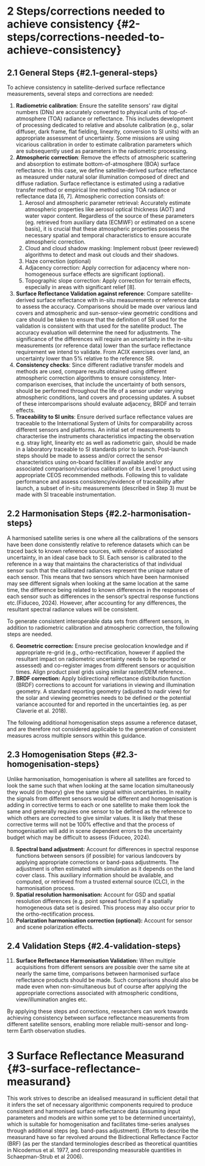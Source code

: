 # 2 Steps/corrections needed to achieve consistency {#2-steps/corrections-needed-to-achieve-consistency}

## 2.1 General Steps {#2.1-general-steps}

To achieve consistency in satellite-derived surface reflectance measurements, several steps and corrections are needed:

1. **Radiometric calibration**: Ensure the satellite sensors' raw digital numbers (DNs) are accurately converted to physical units of top-of-atmosphere (TOA) radiance or reflectance. This includes development of processing dedicated to relative and absolute calibration (e.g., solar diffuser,  dark frame, flat fielding, linearity, conversion to SI units) with an appropriate assessment of uncertainty. Some missions are using vicarious calibration in order to estimate calibration parameters which are subsequently used as parameters in the radiometric processing.  
2. **Atmospheric correction**: Remove the effects of atmospheric scattering and absorption to estimate bottom-of-atmosphere (BOA) surface reflectance. In this case, we define satellite-derived surface reflectance as measured under natural solar illumination composed of direct and diffuse radiation. Surface reflectance is estimated using a radiative transfer method or empirical line method using TOA radiance or reflectance data \[6, 7\]. Atmospheric correction consists of:  
   1. Aerosol and atmospheric parameter retrieval: Accurately estimate atmospheric properties like aerosol optical thickness (AOT) and water vapor content. Regardless of the source of these parameters (eg. retrieved from auxiliary data (ECMWF) or estimated on a scene basis), it is crucial that these atmospheric properties possess the necessary spatial and temporal characteristics to ensure accurate atmospheric correction.   
   2. Cloud and cloud shadow masking: Implement robust (peer reviewed)  algorithms to detect and mask out clouds and their shadows.  
   3. Haze correction (optional)  
   4. Adjacency correction: Apply correction for adjacency where non-homogeneous surface effects are significant (optional).   
   5. Topographic slope correction: Apply correction for terrain effects, especially in areas with significant relief \[8\].  
3. **Surface Reflectance Validation against reference**: Compare satellite-derived surface reflectance with in-situ measurements or reference data to assess the accuracy. Comparisons should be made over various land covers and atmospheric and sun-sensor-view geometric conditions and care should be taken to ensure that the definition of SR used for the validation is consistent with that used for the satellite product. The accuracy evaluation will determine the need for adjustments. The significance of the differences will require an uncertainty in the in-situ measurements (or reference data) lower than the surface reflectance requirement we intend to validate. From ACIX exercises over land, an uncertainty lower than 5% relative to the reference SR.  
4. **Consistency checks**: Since different radiative transfer models and methods are used, compare results obtained using different atmospheric correction algorithms to ensure consistency. Inter-comparison exercises, that include the uncertainty of both sensors, should be performed throughout the life of a sensor under varying atmospheric conditions, land covers and processing updates. A subset of these intercomparisons should evaluate adjacency, BRDF and terrain effects.   
5. **Traceability to SI units**: Ensure derived surface reflectance values are traceable to the International System of Units for comparability across different sensors and platforms. An initial set of measurements to characterise the instruments characteristics impacting the observation e.g. stray light, linearity etc as well as radiometric gain,  should be made in a laboratory traceable to SI standards prior to launch. Post-launch steps should be made to assess and/or correct the sensor characteristics using on-board facilities if available and/or any associated comparison/vicarious calibration of its Level 1 product using appropriate CEOS recommended methods.  Following this to validate performance and assess consistency/evidence of traceability after launch, a subset of in-situ measurements (described in Step 3\) must be made with SI traceable instrumentation.

## 2.2 Harmonisation Steps  {#2.2-harmonisation-steps}

A harmonised satellite series is one where all the calibrations of the sensors have been done consistently relative to reference datasets which can be traced back to known reference sources, with evidence of associated uncertainty, in an ideal case back to SI. Each sensor is calibrated to the reference in a way that maintains the characteristics of that individual sensor such that the calibrated radiances represent the unique nature of each sensor. This means that two sensors which have been harmonised may see different signals when looking at the same location at the same time, the difference being related to known differences in the responses of each sensor such as differences in the sensor’s spectral response functions etc.(Fiduceo, 2024\). However, after accounting for any differences, the resultant  spectral radiance values will be consistent.   

To generate consistent interoperable data sets from different sensors, in addition to radiometric calibration and atmospheric correction, the following steps are needed.

6. **Geometric correction:** Ensure precise geolocation knowledge and if appropriate re-grid  (e.g., ortho-rectification, however if applied the resultant impact on radiometric uncertainty needs to be reported or assessed) and co-register images from different sensors or acquisition times. Align product pixel grids using similar raster/DEM reference..  
7. **BRDF correction:** Apply bidirectional reflectance distribution function (BRDF) corrections to account for variations in viewing and illumination geometry. A standard reporting geometry (adjusted to nadir view)  for the solar and viewing geometries needs to be defined or the potential variance accounted for and reported in the uncertainties (eg. as per Claverie et al. 2018).

The following additional homogenisation steps assume a reference dataset, and are therefore not considered applicable to the generation of consistent measures across multiple sensors  within this guidance.

## 2.3 Homogenisation Steps {#2.3-homogenisation-steps}

Unlike harmonisation, homogenisation is where all satellites are forced to look the same such that when looking at the same location simultaneously they would (in theory) give the same signal within uncertainties. In reality the signals from different sensors would be different and homogenisation is adding in corrective terms to each or one satellite to make them look the same and generally requires one sensor to be defined as the reference to which others are corrected to give similar values. It is likely that these corrective terms will not be 100% effective and that the process of homogenisation will add in scene dependent errors to the uncertainty budget which may be difficult to assess (Fiduceo, 2024). 

8. **Spectral band adjustment:** Account for differences in spectral response functions between sensors (if possible) for various landcovers by applying appropriate corrections or band-pass adjustments. The adjustment is often estimated with simulation as it depends on the land cover class. This auxiliary information should be available, and computed, or retrieved from a trusted external source (CLC),  in the harmonisation process.  
9. **Spatial resolution harmonisation:** Account for GSD and spatial resolution differences (e.g. point spread function) if a spatially homogeneous data set is desired. This process may also occur prior to the ortho-rectification process.  
10. **Polarization harmonisation correction (optional):** Account for sensor and scene polarization effects. 

## 2.4 Validation Steps {#2.4-validation-steps}

11. **Surface Reflectance Harmonisation Validation:** When multiple acquisitions from different sensors are possible over the same site at nearly the same time, comparisons between harmonised surface reflectance products should be made.  Such comparisons should also be made even when non-simultaneous but of course after applying the appropriate corrections associated with atmospheric conditions, view/illumination angles etc.  
    

By applying these steps and corrections, researchers can work towards achieving consistency between surface reflectance measurements from different satellite sensors, enabling more reliable multi-sensor and long-term Earth observation studies.

# 3 Surface Reflectance Measurand {#3-surface-reflectance-measurand}

This work strives to describe an idealised measurand in sufficient detail that it infers the set of necessary algorithmic components required to produce consistent and harmonised surface reflectance data (assuming input parameters and models are within some yet to be determined uncertainty), which is suitable for homogenisation and facilitates time-series analyses through additional steps (eg. band-pass adjustment). Efforts to describe the measurand have so far revolved around the Bidirectional Reflectance Factor (BRF) (as per the standard terminologies described as theoretical quantities in Nicodemus et al. 1977, and corresponding measurable quantities in Schaepman-Strub et al 2006).
